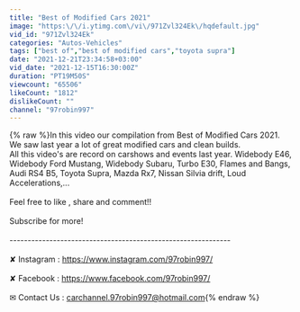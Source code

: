 ```yaml
---
title: "Best of Modified Cars 2021"
image: "https:\/\/i.ytimg.com\/vi\/971Zvl324Ek\/hqdefault.jpg"
vid_id: "971Zvl324Ek"
categories: "Autos-Vehicles"
tags: ["best of","best of modified cars","toyota supra"]
date: "2021-12-21T23:34:58+03:00"
vid_date: "2021-12-15T16:30:00Z"
duration: "PT19M50S"
viewcount: "65506"
likeCount: "1812"
dislikeCount: ""
channel: "97robin997"
---
```

{% raw %}In this video our compilation from Best of Modified Cars 2021. We saw last year a lot of great modified cars and clean builds. <br />All this video's are record on carshows and events last year. Widebody E46, Widebody Ford Mustang, Widebody Subaru, Turbo E30, Flames and Bangs, Audi RS4 B5, Toyota Supra, Mazda Rx7, Nissan Silvia drift, Loud Accelerations,...<br /><br />Feel free to like , share and comment!!<br /><br />Subscribe for more!<br /><br />-------------------------------------------------------------<br /><br />✘ Instagram : <a rel="nofollow" target="blank" href="https://www.instagram.com/97robin997/">https://www.instagram.com/97robin997/</a><br /><br />✘ Facebook : <a rel="nofollow" target="blank" href="https://www.facebook.com/97robin997/">https://www.facebook.com/97robin997/</a><br /><br />✉ Contact Us : carchannel.97robin997@hotmail.com{% endraw %}
